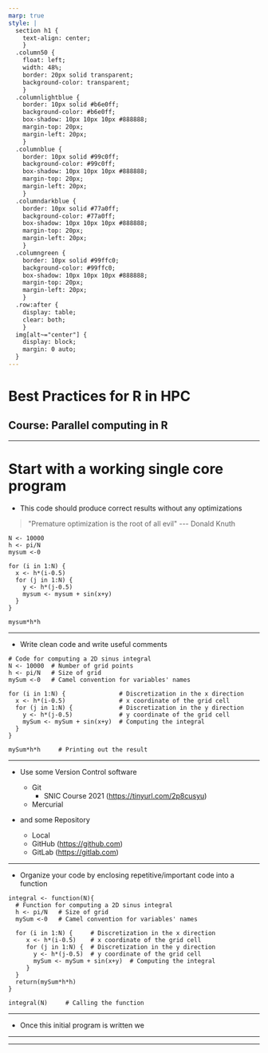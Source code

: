 ```yaml
---
marp: true
style: |
  section h1 {
    text-align: center;
    }
  .column50 {
    float: left;
    width: 48%;
    border: 20px solid transparent;
    background-color: transparent;
    }
  .columnlightblue {
    border: 10px solid #b6e0ff;
    background-color: #b6e0ff;
    box-shadow: 10px 10px 10px #888888;
    margin-top: 20px;
    margin-left: 20px;
    }
  .columnblue {
    border: 10px solid #99c0ff;
    background-color: #99c0ff;
    box-shadow: 10px 10px 10px #888888;
    margin-top: 20px;
    margin-left: 20px;
    }
  .columndarkblue {
    border: 10px solid #77a0ff;
    background-color: #77a0ff;
    box-shadow: 10px 10px 10px #888888;
    margin-top: 20px;
    margin-left: 20px;
    }
  .columngreen {
    border: 10px solid #99ffc0;
    background-color: #99ffc0;
    box-shadow: 10px 10px 10px #888888;
    margin-top: 20px;
    margin-left: 20px;
    }
  .row:after {
    display: table;
    clear: both;
    }
  img[alt~="center"] {
    display: block;
    margin: 0 auto;
  }
---
```

<!-- paginate: true -->

# Best Practices for R in HPC

## Course: Parallel computing in R

---

# Start with a working single core program

* This code should produce correct results without any optimizations
> "Premature optimization is the root of all evil"  --- Donald Knuth

```
N <- 10000
h <- pi/N
mysum <-0

for (i in 1:N) {
  x <- h*(i-0.5)
  for (j in 1:N) {
    y <- h*(j-0.5)
    mysum <- mysum + sin(x+y)
  }
}

mysum*h*h
```

---

* Write clean code and write useful comments

```
# Code for computing a 2D sinus integral
N <- 10000  # Number of grid points
h <- pi/N   # Size of grid
mySum <-0   # Camel convention for variables' names

for (i in 1:N) {               # Discretization in the x direction
  x <- h*(i-0.5)               # x coordinate of the grid cell
  for (j in 1:N) {             # Discretization in the y direction
    y <- h*(j-0.5)             # y coordinate of the grid cell
    mySum <- mySum + sin(x+y)  # Computing the integral
  }
}

mySum*h*h     # Printing out the result
```

---

* Use some Version Control software
   * Git
      * SNIC Course 2021 (https://tinyurl.com/2p8cusyu)
   * Mercurial

* and some Repository
   * Local 
   * GitHub (https://github.com)
   * GitLab (https://gitlab.com)
---

* Organize your code by enclosing repetitive/important code into a function

```
integral <- function(N){ 
  # Function for computing a 2D sinus integral
  h <- pi/N   # Size of grid
  mySum <-0   # Camel convention for variables' names
  
  for (i in 1:N) {     # Discretization in the x direction
     x <- h*(i-0.5)    # x coordinate of the grid cell
     for (j in 1:N) {  # Discretization in the y direction
       y <- h*(j-0.5)  # y coordinate of the grid cell
       mySum <- mySum + sin(x+y)  # Computing the integral
     }
  }
  return(mySum*h*h)
}

integral(N)     # Calling the function
```

---

* Once this initial program is written we 

---



---

